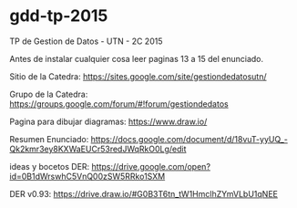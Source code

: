 # gdd-tp-2015
TP de Gestion de Datos - UTN - 2C 2015

Antes de instalar cualquier cosa leer paginas 13 a 15 del enunciado.

Sitio de la Catedra: https://sites.google.com/site/gestiondedatosutn/

Grupo de la Catedra: https://groups.google.com/forum/#!forum/gestiondedatos

Pagina para dibujar diagramas: https://www.draw.io/

Resumen Enunciado: https://docs.google.com/document/d/18vuT-yyUQ_-Qk2kmr3ey8KXWaEUCr53redJWqRkO0Lg/edit

ideas y bocetos DER: https://drive.google.com/open?id=0B1dWrswhC5VnQ00zSW5RRko1SXM

DER v0.93: https://drive.draw.io/#G0B3T6tn_tW1HmclhZYmVLbU1qNEE
